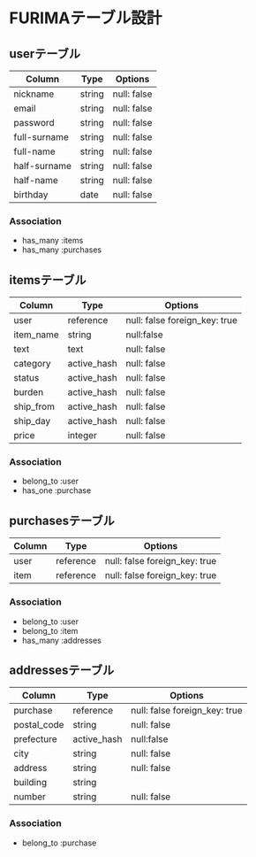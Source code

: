 # FURIMAテーブル設計

## userテーブル
|   Column   |  Type  | Options   |
| ---------- | ------ | --------- |
| nickname | string | null: false |
| email | string | null: false |
| password | string | null: false |
| full-surname | string | null: false |
| full-name | string | null: false |
| half-surname | string | null: false |
| half-name | string | null: false |
| birthday | date | null: false |

### Association
- has_many :items
- has_many :purchases

## itemsテーブル
|   Column   |  Type  | Options   |
| ---------- | ------ | --------- |
| user | reference | null: false foreign_key: true |
| item_name | string | null:false |
| text | text | null: false |
| category | active_hash | null: false|
| status | active_hash | null: false |
| burden | active_hash | null: false |
| ship_from | active_hash | null: false |
| ship_day | active_hash | null: false |
| price | integer | null: false |

### Association
- belong_to :user
- has_one :purchase

## purchasesテーブル
|   Column   |    Type   |   Options   |
| ---------- | --------- | ----------- |
|    user    | reference | null: false foreign_key: true|
|    item   | reference | null: false foreign_key: true|

### Association
- belong_to :user
- belong_to :item
- has_many :addresses

## addressesテーブル
|   Column   |  Type  | Options   |
| ---------- | ------ | --------- |
| purchase | reference | null: false foreign_key: true |
| postal_code | string | null: false |
| prefecture | active_hash | null:false|
| city | string | null: false|
| address | string | null: false |
| building | string | |
| number | string | null: false |

### Association
- belong_to :purchase